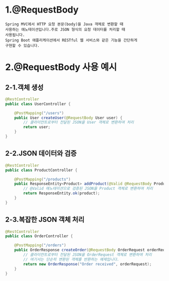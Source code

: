 # 1.@RequestBody
    Spring MVC에서 HTTP 요청 본문(body)을 Java 객체로 변환할 때 
    사용하는 애노테이션입니다.주로 JSON 형식의 요청 데이터를 처리할 때 
    사용됩니다.
    Spring Boot 애플리케이션에서 RESTful 웹 서비스와 같은 기능을 간단하게 
    구현할 수 있습니다.


# 2.@RequestBody 사용 예시
## 2-1.객체 생성
```java
@RestController
public class UserController {

    @PostMapping("/users")
    public User createUser(@RequestBody User user) {
        // 클라이언트로부터 전달된 JSON을 User 객체로 변환하여 처리
        return user;
    }
}
```

## 2-2.JSON 데이터와 검증
```java
@RestController
public class ProductController {

    @PostMapping("/products")
    public ResponseEntity<Product> addProduct(@Valid @RequestBody Product product) {
        // @Valid 애노테이션으로 검증된 JSON을 Product 객체로 변환하여 처리
        return ResponseEntity.ok(product);
    }
}
```

## 2-3.복잡한 JSON 객체 처리
```java
@RestController
public class OrderController {

    @PostMapping("/orders")
    public OrderResponse createOrder(@RequestBody OrderRequest orderRequest) {
        // 클라이언트로부터 전달된 JSON을 OrderRequest 객체로 변환하여 처리
        // 여기서는 단순히 변환된 객체를 반환하는 예제입니다.
        return new OrderResponse("Order received", orderRequest);
    }
}
```